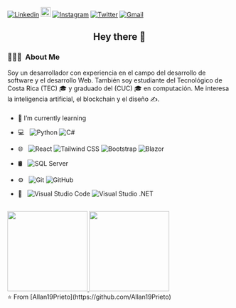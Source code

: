 [![Linkedin](https://img.shields.io/badge/-LinkedIn-blue?style=flat&logo=Linkedin&logoColor=white)](https://www.linkedin.com/in/allan-prieto-sofware-engineer-b20567149/)
[<img src="https://img.shields.io/github/followers/Allan19Prieto?label=follow&style=social" height="22" title="Follow me" />](https://github.com/Allan19Prieto) 
[![Instagram](https://img.shields.io/badge/-Instagram-c13584?style=flat&labelColor=c13584&logo=instagram&logoColor=white)](https://www.instagram.com/rubenprietoba)
[![Twitter](https://img.shields.io/badge/-Twitter-1DA1F2?style=flat&labelColor=1DA1F2&logo=twitter&logoColor=white)](https://twitter.com/AllanPrieto3)
[![Gmail](https://img.shields.io/badge/-Gmail-c14438?style=flat&logo=Gmail&logoColor=white)](mailto:leandra.silva@ccc.ufcg.edu.br)

<h2 align="center"> Hey there 👋</h2>

<h3> 👨🏻‍💻 &nbsp;About Me </h3>

Soy un desarrollador con experiencia en el campo del desarrollo de software y el desarrollo Web. También soy estudiante del Tecnológico de Costa Rica (TEC) 🎓 y graduado del (CUC) 🎓 en computación. Me interesa la inteligencia artificial, el blockchain y el diseño ✍️. 

- 🌱 I’m currently learning <img height="20">

- 💻 &nbsp;
  ![Python](https://img.shields.io/badge/-Python-333333?style=flat&logo=python)
  ![C#](https://img.shields.io/badge/-C%23-333333?style=flat&logo=C%23&logoColor=00599C)

  
- 🌐 &nbsp;
  ![React](https://img.shields.io/badge/-React-333333?style=flat&logo=react&logoColor=61DAFB)
  ![Tailwind CSS](https://img.shields.io/badge/-Tailwind%20CSS-333333?style=flat&logo=tailwind-css&logoColor=38B2AC)
  ![Bootstrap](https://img.shields.io/badge/-Bootstrap-333333?style=flat&logo=bootstrap&logoColor=563D7C)
  ![Blazor](https://img.shields.io/badge/-Blazor-333333?style=flat&logo=Blazor&logoColor=00599C)
- 🛢 &nbsp;
  ![SQL Server](https://img.shields.io/badge/-SQL%20Server-333333?style=flat&logo=Microsoft%20SQL%20Server&logoColor=CC2927)
- ⚙️ &nbsp;
  ![Git](https://img.shields.io/badge/-Git-333333?style=flat&logo=git)
  ![GitHub](https://img.shields.io/badge/-GitHub-333333?style=flat&logo=github)
- 🔧 &nbsp;
  ![Visual Studio Code](https://img.shields.io/badge/-Visual%20Studio%20Code-333333?style=flat&logo=visual-studio-code&logoColor=007ACC)
  ![Visual Studio .NET](https://img.shields.io/badge/-Visual%20Studio%20.NET-333333?style=flat&logo=Visual%20Studio&logoColor=F400A1)
<br/>

<a href="https://github.com/Allan19Prieto">
  <img height="180em" src="https://github-readme-stats.vercel.app/api/?username=Allan19Prieto&theme=buefy&layout=compact" />
  <img height="180em" src="https://github-readme-stats.vercel.app/api/top-langs/?username=Allan19Prieto&theme=buefy&layout=compact" />
</a>
<br/>
⭐️ From [Allan19Prieto](https://github.com/Allan19Prieto)
